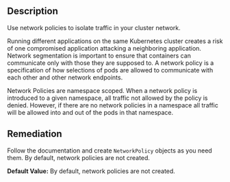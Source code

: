 ## Description

Use network policies to isolate traffic in your cluster network.

Running different applications on the same Kubernetes cluster creates a risk of one compromised application attacking a neighboring application. Network segmentation is important to ensure that containers can communicate only with those they are supposed to. A network policy is a specification of how selections of pods are allowed to communicate with each other and other network endpoints.

Network Policies are namespace scoped. When a network policy is introduced to a given namespace, all traffic not allowed by the policy is denied. However, if there are no network policies in a namespace all traffic will be allowed into and out of the pods in that namespace.

## Remediation

Follow the documentation and create `NetworkPolicy` objects as you need them. By default, network policies are not created.

**Default Value:** By default, network policies are not created.